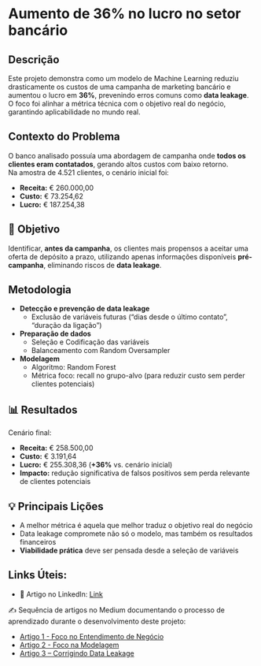 # Aumento de 36% no lucro no setor bancário

## Descrição

Este projeto demonstra como um modelo de Machine Learning reduziu drasticamente os custos de uma campanha de marketing bancário e aumentou o lucro em **36%**, prevenindo erros comuns como **data leakage**.  
O foco foi alinhar a métrica técnica com o objetivo real do negócio, garantindo aplicabilidade no mundo real.

## Contexto do Problema

O banco analisado possuía uma abordagem de campanha onde **todos os clientes eram contatados**, gerando altos custos com baixo retorno.  
Na amostra de 4.521 clientes, o cenário inicial foi:

- **Receita:** € 260.000,00  
- **Custo:** € 73.254,62  
- **Lucro:** € 187.254,38

## 🎯 Objetivo
Identificar, **antes da campanha**, os clientes mais propensos a aceitar uma oferta de depósito a prazo, utilizando apenas informações disponíveis **pré-campanha**, eliminando riscos de **data leakage**.


## Metodologia
- **Detecção e prevenção de data leakage**  
  - Exclusão de variáveis futuras (“dias desde o último contato”, “duração da ligação”)  
- **Preparação de dados**  
  - Seleção e Codificação das variáveis 
  - Balanceamento com Random Oversampler  
- **Modelagem**  
  - Algoritmo: Random Forest  
  - Métrica foco: recall no grupo-alvo (para reduzir custo sem perder clientes potenciais)
 

## 📊 Resultados
Cenário final:
- **Receita:** € 258.500,00  
- **Custo:** € 3.191,64  
- **Lucro:** € 255.308,36 (**+36%** vs. cenário inicial)  
- **Impacto:** redução significativa de falsos positivos sem perda relevante de clientes potenciais


## 💡 Principais Lições
- A melhor métrica é aquela que melhor traduz o objetivo real do negócio
- Data leakage compromete não só o modelo, mas também os resultados financeiros
- **Viabilidade prática** deve ser pensada desde a seleção de variáveis  

## Links Úteis:

- 📄 Artigo no LinkedIn: [Link](https://www.linkedin.com/pulse/da-modelagem-%C3%A0-entrega-real-uma-jornada-pr%C3%A1tica-para-garantir-f%C3%A9lix-7njxf/) 

✍️ Sequência de artigos no Medium documentando o processo de aprendizado durante o desenvolvimento deste projeto:
- [Artigo 1 - Foco no Entendimento de Negócio](https://medium.com/@fagna.felix/do-modelo-%C3%A0-estrat%C3%A9gia-como-medir-o-impacto-financeiro-de-uma-solu%C3%A7%C3%A3o-de-machine-learning-no-ba80e5231085) 
- [Artigo 2 - Foco na Modelagem](https://medium.com/@fagna.felix/do-modelo-%C3%A0-estrat%C3%A9gia-um-caso-de-sucesso-na-gera%C3%A7%C3%A3o-de-receita-com-machine-learning-parte-ii-237606db091f) 
- [Artigo 3 – Corrigindo Data Leakage](https://medium.com/@fagna.felix/do-modelo-%C3%A0-estrat%C3%A9gia-corrigindo-o-data-leakage-e-tornando-a-solu%C3%A7%C3%A3o-pronta-para-o-mundo-real-840390c49fa1)

